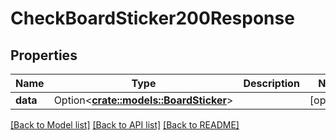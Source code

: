 # CheckBoardSticker200Response

## Properties

Name | Type | Description | Notes
------------ | ------------- | ------------- | -------------
**data** | Option<[**crate::models::BoardSticker**](Board_sticker.md)> |  | [optional]

[[Back to Model list]](../README.md#documentation-for-models) [[Back to API list]](../README.md#documentation-for-api-endpoints) [[Back to README]](../README.md)


